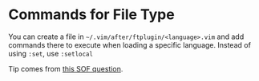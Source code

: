 # Commands for File Type

You can create a file in `~/.vim/after/ftplugin/<language>.vim` and add commands there to execute when loading a specific language. Instead of using `:set`, use `:setlocal`

Tip comes from [this SOF question](http://stackoverflow.com/questions/158968/changing-vim-indentation-behavior-by-file-type).
